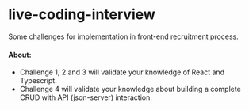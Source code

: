 # live-coding-interview

Some challenges for implementation in front-end recruitment process.

#### About:

- Challenge 1, 2 and 3 will validate your knowledge of React and Typescript.
- Challenge 4 will validate your knowledge about building a complete CRUD with API (json-server) interaction.
